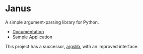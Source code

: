 # Janus

A simple argument-parsing library for Python.

* [Documentation](http://www.dmulholl.com/docs/janus-python/)
* [Sample Application](https://github.com/dmulholl/janus-python/blob/master/example.py)

This project has a successor, [argslib](https://github.com/dmulholl/argslib), with an improved interface.
